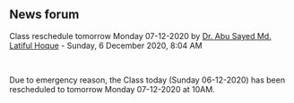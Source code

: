 <h2>News forum</h2><a href="https://moodle.cse.buet.ac.bd/user/view.php?id=12&course=482"></a>
Class reschedule tomorrow Monday 07-12-2020
by <a href="https://moodle.cse.buet.ac.bd/user/view.php?id=12&course=482">Dr. Abu Sayed Md. Latiful Hoque</a> - Sunday, 6 December 2020, 8:04 AM


 

Due to emergency reason, the Class today (Sunday 06-12-2020) has been rescheduled to tomorrow Monday 07-12-2020 at 10AM.







